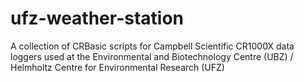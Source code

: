 # ufz-weather-station
A collection of CRBasic scripts for Campbell Scientific CR1000X data loggers used at the Environmental and Biotechnology Centre (UBZ) / Helmholtz Centre for Environmental Research (UFZ)
